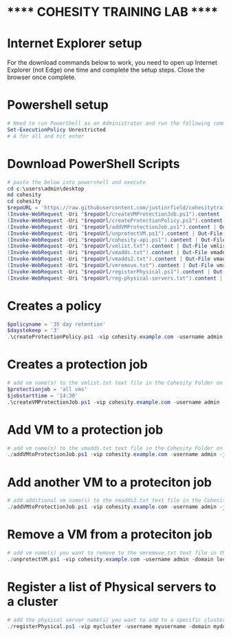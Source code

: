 # **** COHESITY TRAINING LAB ****

# Internet Explorer setup
For the download commands below to work, you need to open up Internet Explorer (not Edge) one time and complete the setup steps.  Close the browser once complete.

# Powershell setup
```powershell
# Need to run PowerShell as an Administrator and run the following command.
Set-ExecutionPolicy Unrestricted
# A for all and hit enter
```

# Download PowerShell Scripts
```powershell
# paste the below into powershell and execute
cd c:\users\admin\desktop
md cohesity
cd cohesity
$repoURL = 'https://raw.githubusercontent.com/justinrfield/cohesitytraininglab/main'
(Invoke-WebRequest -Uri "$repoUrl/createVMProtectionJob.ps1").content | Out-File "createVMProtectionJob.ps1"; (Get-Content "createVMProtectionJob.ps1") | Set-Content "createVMProtectionJob.ps1"
(Invoke-WebRequest -Uri "$repoUrl/createProtectionPolicy.ps1").content | Out-File "createProtectionPolicy.ps1"; (Get-Content "createProtectionPolicy.ps1") | Set-Content "createProtectionPolicy.ps1"
(Invoke-WebRequest -Uri "$repoUrl/addVMProtectionJob.ps1").content | Out-File "addVMProtectionJob.ps1"; (Get-Content "addVMProtectionJob.ps1") | Set-Content "addVMProtectionJob.ps1"
(Invoke-WebRequest -Uri "$repoUrl/unprotectVM.ps1").content | Out-File "unprotectVM.ps1"; (Get-Content "unprotectVM.ps1") | Set-Content "unprotectVM.ps1"
(Invoke-WebRequest -Uri "$repoUrl/cohesity-api.ps1").content | Out-File cohesity-api.ps1; (Get-Content cohesity-api.ps1) | Set-Content cohesity-api.ps1
(Invoke-WebRequest -Uri "$repoUrl/vmlist.txt").content | Out-File vmlist.txt; (Get-Content vmlist.txt) | Set-Content vmlist.txt
(Invoke-WebRequest -Uri "$repoUrl/vmadds.txt").content | Out-File vmadds.txt; (Get-Content vmadds.txt) | Set-Content vmadds.txt
(Invoke-WebRequest -Uri "$repoUrl/vmadds2.txt").content | Out-File vmadds2.txt; (Get-Content vmadds2.txt) | Set-Content vmadds2.txt
(Invoke-WebRequest -Uri "$repoUrl/vmremove.txt").content | Out-File vmremove.txt; (Get-Content vmremove.txt) | Set-Content vmremove.txt
(Invoke-WebRequest -Uri "$repoUrl/registerPhysical.ps1").content | Out-File registerPhysical.ps1; (Get-Content registerPhysical.ps1) | Set-Content registerPhysical.ps1
(Invoke-WebRequest -Uri "$repoUrl/reg-physical-servers.txt").content | Out-File reg-physical-servers.txt; (Get-Content reg-physical-servers.txt) | Set-Content reg-physical-servers.txt
```

# Creates a policy
```powershell
$policyname = '35 day retention'
$daystokeep = '3'
.\createProtectionPolicy.ps1 -vip cohesity.example.com -username admin -policyName "$policyname" -daysToKeep "$daystokeep"
```

# Creates a protection job
```powershell
# add vm name(s) to the vmlist.txt text file in the Cohesity Folder on the desktop
$protectionjob = 'all vms'
$jobstarttime = '14:30'
.\createVMProtectionJob.ps1 -vip cohesity.example.com -username admin -jobName "$protectionjob" -policyName "$policyname" -vCenterName vcenter.example.com -startTime "$jobstarttime" -vmlist ./vmlist.txt
```

# Add VM to a protection job
```powershell
# add vm name(s) to the vmadds.txt text file in the Cohesity Folder on the desktop
./addVMtoProtectionJob.ps1 -vip cohesity.example.com -username admin -jobName "$protectionjob" -vmNames (Get-Content ./vmadds.txt)
```

# Add another VM to a proteciton job
```powershell
# add additional vm name(s) to the vmadds2.txt text file in the Cohesity Folder on the desktop
./addVMtoProtectionJob.ps1 -vip cohesity.example.com -username admin -jobName "$protectionjob" -vmNames (Get-Content ./vmadds2.txt)
```

# Remove a VM from a proteciton job
```powershell
# add vm name(s) you want to remove to the vmremove.txt text file in the Cohesity Folder on the desktop
./unprotectVM.ps1 -vip cohesity.example.com -username admin -domain local -vmName (Get-Content ./vmremove.txt)
```

# Register a list of Physical servers to a cluster
```powershell
# add the physical server name(s) you want to add to a specific cluster to the reg-physical-servers.txt text file in the Cohesity Folder on the desktop
./registerPhysical.ps1 -vip mycluster -username myusername -domain mydomain.net -serverList (Get-Content ./reg-physical-servers.txt)
```
